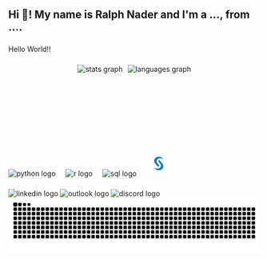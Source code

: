 <h2 align="left">Hi 👋! My name is Ralph Nader and I'm a ..., from ....</h2>

###

<p align="left">Hello World!!</p>

###

<div align="center">
  <div style="display: flex; justify-content: center; align-items: center;">
    <!-- Dark theme for Stats, leaning towards greenish -->
    <img src="https://github-readme-stats.vercel.app/api?username=ralphndr&hide_title=false&hide_rank=false&show_icons=true&include_all_commits=true&count_private=true&disable_animations=false&theme=dark&locale=en&hide_border=false" height="150" alt="stats graph" style="margin-right: 10px;" />
    <!-- Dark theme for Languages -->
    <img src="https://github-readme-stats.vercel.app/api/top-langs?username=ralphndr&locale=en&hide_title=false&layout=compact&card_width=320&langs_count=5&theme=dark&hide_border=false" height="150" alt="languages graph" />
  </div>
</div>

###

<div align="left">
  <!-- Enlarged Python logo -->
  <img src="https://cdn.jsdelivr.net/gh/devicons/devicon/icons/python/python-original.svg" height="50" alt="python logo"  />
  <img width="12" />
  <!-- Enlarged R logo -->
  <img src="https://cdn.jsdelivr.net/gh/devicons/devicon/icons/r/r-original.svg" height="50" alt="r logo"  />
  <img width="12" />
  <!-- SQL logo -->
  <img src="https://cdn.jsdelivr.net/gh/devicons/devicon/icons/mysql/mysql-original.svg" height="50" alt="sql logo" />
  <img width="12" />
  <!-- SAS logo -->
  <img src=".github/sas.jpg" height="50" alt="sas image" />
</div>

###

<div align="left">
  <!-- Reordered Social Links -->
  <img src="https://img.shields.io/static/v1?message=LinkedIn&logo=linkedin&label=&color=0077B5&logoColor=white&labelColor=&style=for-the-badge" height="35" alt="linkedin logo"  />
  <img src="https://img.shields.io/static/v1?message=Outlook&logo=microsoft-outlook&label=&color=0078D4&logoColor=white&labelColor=&style=for-the-badge" height="35" alt="outlook logo"  />
  <img src="https://img.shields.io/static/v1?message=Discord&logo=discord&label=&color=7289DA&logoColor=white&labelColor=&style=for-the-badge" height="35" alt="discord logo"  />
</div>

<!-- Updated Snake Gif -->
<img alt="GitHub Snake" src="https://raw.githubusercontent.com/ralphndr/ralphndr/output/github-contribution-grid-snake.svg" />


